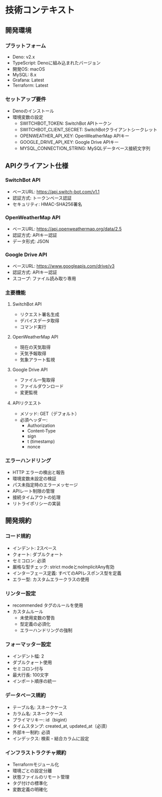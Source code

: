 # 技術コンテキスト

## 開発環境

### プラットフォーム

- Deno: v2.x
- TypeScript: Denoに組み込まれたバージョン
- 開発OS: macOS
- MySQL: 8.x
- Grafana: Latest
- Terraform: Latest

### セットアップ要件

- Denoのインストール
- 環境変数の設定
  - SWITCHBOT_TOKEN: SwitchBot APIトークン
  - SWITCHBOT_CLIENT_SECRET: SwitchBotクライアントシークレット
  - OPENWEATHER_API_KEY: OpenWeatherMap APIキー
  - GOOGLE_DRIVE_API_KEY: Google Drive APIキー
  - MYSQL_CONNECTION_STRING: MySQLデータベース接続文字列

## APIクライアント仕様

### SwitchBot API

- ベースURL: https://api.switch-bot.com/v1.1
- 認証方式: トークンベース認証
- セキュリティ: HMAC-SHA256署名

### OpenWeatherMap API

- ベースURL: https://api.openweathermap.org/data/2.5
- 認証方式: APIキー認証
- データ形式: JSON

### Google Drive API

- ベースURL: https://www.googleapis.com/drive/v3
- 認証方式: APIキー認証
- スコープ: ファイル読み取り専用

### 主要機能

1. SwitchBot API
   - リクエスト署名生成
   - デバイスデータ取得
   - コマンド実行

2. OpenWeatherMap API
   - 現在の天気取得
   - 天気予報取得
   - 気象アラート監視

3. Google Drive API
   - ファイル一覧取得
   - ファイルダウンロード
   - 変更監視

4. APIリクエスト
   - メソッド: GET（デフォルト）
   - 必須ヘッダー:
     - Authorization
     - Content-Type
     - sign
     - t (timestamp)
     - nonce

### エラーハンドリング

- HTTP エラーの検出と報告
- 環境変数未設定の検証
- パス未指定時のエラーメッセージ
- APIレート制限の管理
- 接続タイムアウトの処理
- リトライポリシーの実装

## 開発規約

### コード規約

- インデント: 2スペース
- クォート: ダブルクォート
- セミコロン: 必須
- 厳格な型チェック: strict modeとnoImplicitAny有効
- インターフェース定義: すべてのAPIレスポンス型を定義
- エラー型: カスタムエラークラスの使用

### リンター設定

- recommended タグのルールを使用
- カスタムルール
  - 未使用変数の警告
  - 型定義の必須化
  - エラーハンドリングの強制

### フォーマッター設定

- インデント幅: 2
- ダブルクォート使用
- セミコロン付与
- 最大行長: 100文字
- インポート順序の統一

### データベース規約

- テーブル名: スネークケース
- カラム名: スネークケース
- プライマリキー: id（bigint）
- タイムスタンプ: created_at, updated_at（必須）
- 外部キー制約: 必須
- インデックス: 検索・結合カラムに設定

### インフラストラクチャ規約

- Terraformモジュール化
- 環境ごとの設定分離
- 状態ファイルのリモート管理
- タグ付けの標準化
- 変数定義の明確化
